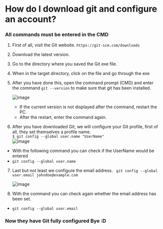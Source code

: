 # How do I download git and configure an account?

### All commands must be entered in the CMD

1. First of all, visit the Git website. ```https://git-scm.com/downloads```

1. Download the latest version.

1. Go to the directory where you saved the Git exe file.

1. When in the target directory, click on the file and go through the exe

1. After you have done this, open the command prompt (CMD) and enter the command ```git --version``` to make sure that git has been installed.  

   ![image](https://user-images.githubusercontent.com/104131718/215278438-5b577737-928f-4cd3-b170-406293901f75.png)
   - If the current version is not displayed after the command, restart the PC.
   - After the restart, enter the command again.
   
 6. After you have downloaded Git, we will configure your Git profile, first of all, they set themselves a profile name. <br>
 ``` $ git config --global user.name "UserName" ``` <br>
 ![image](https://user-images.githubusercontent.com/104131718/215278923-9af0e3a9-b3fa-4965-8e2e-4edbf430b8c2.png)
   - With the following command you can check if the UserName would be entered
   - ```git config --global user.name``` <br>
   
7. Last but not least we configure the email address.
``` git config --global user.email johndoe@example.com```

   ![image](https://user-images.githubusercontent.com/104131718/215279470-34e88ff6-c050-48a1-a90d-0f999e2f34ab.png)
   
8. With the command you can check again whether the email address has been set. 
 - ```git config --global user.email```
### Now they have Git fully configured Bye :D


   


